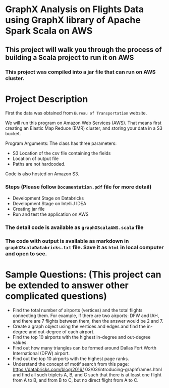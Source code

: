 # GraphX Analysis on Flights Data using GraphX library of Apache Spark Scala on AWS
## This project will walk you through the process of building a Scala project to run it on AWS

### This project was compiled into a jar file that can run on AWS cluster.

# Project Description
First the data was obtained from `Bureau of Transportation` website.

We will run this program on Amazon Web Services (AWS). That means first creating an Elastic Map Reduce (EMR) cluster, and storing your data in a S3 bucket.

Program Arguments: The class has three parameters:
* S3 Location of the csv file containing the fields
* Location of output file
* Paths are not hardcoded.
  
Code is also hosted on Amazon S3.

### Steps (Please follow `Documentation.pdf` file for more detail)
* Development Stage on Databricks
* Development Stage on IntelliJ IDEA
* Creating jar file
* Run and test the application on AWS

### The detail code is available as `graphXScalaAWS.scala` file
### The code with output is available as markdown in `graphXScalaDatabricks.txt` file. Save it as `html` in local computer and open to see.

# Sample Questions: (This project can be extended to answer other complicated questions)

* Find the total number of airports (vertices) and the total flights connecting them.
For example, if there are two airports: DFW and IAH, and there are 7 flights between them,
then the answer would be 2 and 7.
* Create a graph object using the vertices and edges and find the in-degree and out-degree of each
airport.
* Find the top 10 airports with the highest in-degree and out-degree values.
* Find out how many triangles can be formed around Dallas Fort Worth International (DFW)
airport.
* Find out the top 10 airports with the highest page ranks.
* Understand the concept of motif search from this page: https://databricks.com/blog/2016/
03/03/introducing-graphframes.html and find all such triplets A, B, and C such that there
is at least one flight from A to B, and from B to C, but no direct flight from A to C.
